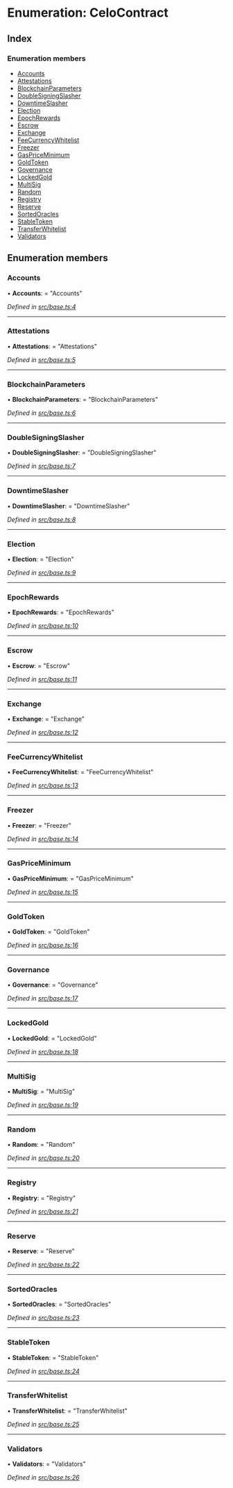 # Enumeration: CeloContract

## Index

### Enumeration members

* [Accounts](_base_.celocontract.md#accounts)
* [Attestations](_base_.celocontract.md#attestations)
* [BlockchainParameters](_base_.celocontract.md#blockchainparameters)
* [DoubleSigningSlasher](_base_.celocontract.md#doublesigningslasher)
* [DowntimeSlasher](_base_.celocontract.md#downtimeslasher)
* [Election](_base_.celocontract.md#election)
* [EpochRewards](_base_.celocontract.md#epochrewards)
* [Escrow](_base_.celocontract.md#escrow)
* [Exchange](_base_.celocontract.md#exchange)
* [FeeCurrencyWhitelist](_base_.celocontract.md#feecurrencywhitelist)
* [Freezer](_base_.celocontract.md#freezer)
* [GasPriceMinimum](_base_.celocontract.md#gaspriceminimum)
* [GoldToken](_base_.celocontract.md#goldtoken)
* [Governance](_base_.celocontract.md#governance)
* [LockedGold](_base_.celocontract.md#lockedgold)
* [MultiSig](_base_.celocontract.md#multisig)
* [Random](_base_.celocontract.md#random)
* [Registry](_base_.celocontract.md#registry)
* [Reserve](_base_.celocontract.md#reserve)
* [SortedOracles](_base_.celocontract.md#sortedoracles)
* [StableToken](_base_.celocontract.md#stabletoken)
* [TransferWhitelist](_base_.celocontract.md#transferwhitelist)
* [Validators](_base_.celocontract.md#validators)

## Enumeration members

###  Accounts

• **Accounts**: = "Accounts"

*Defined in [src/base.ts:4](https://github.com/celo-org/celo-monorepo/blob/master/packages/contractkit/src/base.ts#L4)*

___

###  Attestations

• **Attestations**: = "Attestations"

*Defined in [src/base.ts:5](https://github.com/celo-org/celo-monorepo/blob/master/packages/contractkit/src/base.ts#L5)*

___

###  BlockchainParameters

• **BlockchainParameters**: = "BlockchainParameters"

*Defined in [src/base.ts:6](https://github.com/celo-org/celo-monorepo/blob/master/packages/contractkit/src/base.ts#L6)*

___

###  DoubleSigningSlasher

• **DoubleSigningSlasher**: = "DoubleSigningSlasher"

*Defined in [src/base.ts:7](https://github.com/celo-org/celo-monorepo/blob/master/packages/contractkit/src/base.ts#L7)*

___

###  DowntimeSlasher

• **DowntimeSlasher**: = "DowntimeSlasher"

*Defined in [src/base.ts:8](https://github.com/celo-org/celo-monorepo/blob/master/packages/contractkit/src/base.ts#L8)*

___

###  Election

• **Election**: = "Election"

*Defined in [src/base.ts:9](https://github.com/celo-org/celo-monorepo/blob/master/packages/contractkit/src/base.ts#L9)*

___

###  EpochRewards

• **EpochRewards**: = "EpochRewards"

*Defined in [src/base.ts:10](https://github.com/celo-org/celo-monorepo/blob/master/packages/contractkit/src/base.ts#L10)*

___

###  Escrow

• **Escrow**: = "Escrow"

*Defined in [src/base.ts:11](https://github.com/celo-org/celo-monorepo/blob/master/packages/contractkit/src/base.ts#L11)*

___

###  Exchange

• **Exchange**: = "Exchange"

*Defined in [src/base.ts:12](https://github.com/celo-org/celo-monorepo/blob/master/packages/contractkit/src/base.ts#L12)*

___

###  FeeCurrencyWhitelist

• **FeeCurrencyWhitelist**: = "FeeCurrencyWhitelist"

*Defined in [src/base.ts:13](https://github.com/celo-org/celo-monorepo/blob/master/packages/contractkit/src/base.ts#L13)*

___

###  Freezer

• **Freezer**: = "Freezer"

*Defined in [src/base.ts:14](https://github.com/celo-org/celo-monorepo/blob/master/packages/contractkit/src/base.ts#L14)*

___

###  GasPriceMinimum

• **GasPriceMinimum**: = "GasPriceMinimum"

*Defined in [src/base.ts:15](https://github.com/celo-org/celo-monorepo/blob/master/packages/contractkit/src/base.ts#L15)*

___

###  GoldToken

• **GoldToken**: = "GoldToken"

*Defined in [src/base.ts:16](https://github.com/celo-org/celo-monorepo/blob/master/packages/contractkit/src/base.ts#L16)*

___

###  Governance

• **Governance**: = "Governance"

*Defined in [src/base.ts:17](https://github.com/celo-org/celo-monorepo/blob/master/packages/contractkit/src/base.ts#L17)*

___

###  LockedGold

• **LockedGold**: = "LockedGold"

*Defined in [src/base.ts:18](https://github.com/celo-org/celo-monorepo/blob/master/packages/contractkit/src/base.ts#L18)*

___

###  MultiSig

• **MultiSig**: = "MultiSig"

*Defined in [src/base.ts:19](https://github.com/celo-org/celo-monorepo/blob/master/packages/contractkit/src/base.ts#L19)*

___

###  Random

• **Random**: = "Random"

*Defined in [src/base.ts:20](https://github.com/celo-org/celo-monorepo/blob/master/packages/contractkit/src/base.ts#L20)*

___

###  Registry

• **Registry**: = "Registry"

*Defined in [src/base.ts:21](https://github.com/celo-org/celo-monorepo/blob/master/packages/contractkit/src/base.ts#L21)*

___

###  Reserve

• **Reserve**: = "Reserve"

*Defined in [src/base.ts:22](https://github.com/celo-org/celo-monorepo/blob/master/packages/contractkit/src/base.ts#L22)*

___

###  SortedOracles

• **SortedOracles**: = "SortedOracles"

*Defined in [src/base.ts:23](https://github.com/celo-org/celo-monorepo/blob/master/packages/contractkit/src/base.ts#L23)*

___

###  StableToken

• **StableToken**: = "StableToken"

*Defined in [src/base.ts:24](https://github.com/celo-org/celo-monorepo/blob/master/packages/contractkit/src/base.ts#L24)*

___

###  TransferWhitelist

• **TransferWhitelist**: = "TransferWhitelist"

*Defined in [src/base.ts:25](https://github.com/celo-org/celo-monorepo/blob/master/packages/contractkit/src/base.ts#L25)*

___

###  Validators

• **Validators**: = "Validators"

*Defined in [src/base.ts:26](https://github.com/celo-org/celo-monorepo/blob/master/packages/contractkit/src/base.ts#L26)*
